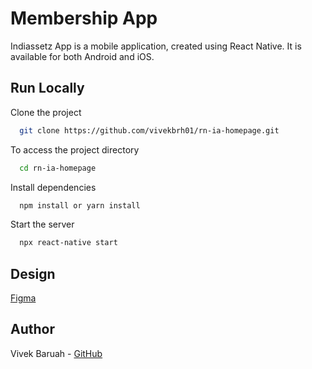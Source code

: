 # Membership App

Indiassetz App is a mobile application, created using React Native. It is available for both Android and iOS.

## Run Locally

Clone the project

```bash
  git clone https://github.com/vivekbrh01/rn-ia-homepage.git
```

To access the project directory

```bash
  cd rn-ia-homepage
```

Install dependencies

```bash
  npm install or yarn install
```

Start the server

```bash
  npx react-native start
```

## Design

[Figma](https://www.figma.com/file/qiObxprtguY40v1TyCS6VH/frontend-dev-task?node-id=9088-6009&t=jNzlaaKPPKNmWzgm-0)

## Author

Vivek Baruah - [GitHub](https://github.com/vivekbrh01)
